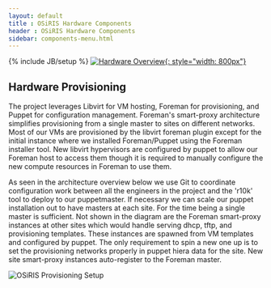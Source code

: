 ```yaml
---
layout: default
title : OSiRIS Hardware Components
header : OSiRIS Hardware Components
sidebar: components-menu.html
---
```

{% include JB/setup %}
[![Hardware Overview]({{IMAGE_PATH}}/MI-OSiRIS-CephStorage.png){: style="width: 800px"}]({{IMAGE_PATH}}/MI-OSiRIS-CephStorage.png)
<br />

## Hardware Provisioning

The project leverages Libvirt for VM hosting, Foreman for provisioning, and Puppet for configuration management.  Foreman's smart-proxy architecture simplifies provisioning from a single master to sites on different networks.  Most of our VMs are provisioned by the libvirt foreman plugin except for the initial instance where we installed Foreman/Puppet using the Foreman installer tool.  New libvirt hypervisors are configured by puppet to allow our Foreman host to access them though it is required to manually configure the new compute resources in Foreman to use them.

As seen in the architecture overview below we use Git to coordinate configuration work between all the engineers in the project and the 'r10k' tool to deploy to our puppetmaster.  If necessary we can scale our puppet installation out to have masters at each site.  For the time being a single master is sufficient.  Not shown in the diagram are the Foreman smart-proxy instances at other sites which would handle serving dhcp, tftp, and provisioning templates.  These instances are spawned from VM templates and configured by puppet.  The only requirement to spin a new one up is to set the provisioning networks properly in puppet hiera data for the site.  New site smart-proxy instances auto-register to the Foreman master.  

<img src="{{IMAGE_PATH}}/ProvisionBlock.png" alt="OSiRIS Provisioning Setup">
 